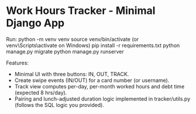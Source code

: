 Work Hours Tracker - Minimal Django App
=======================================
Run:
  python -m venv venv
  source venv/bin/activate  (or venv\Scripts\activate on Windows)
  pip install -r requirements.txt
  python manage.py migrate
  python manage.py runserver

Features:
- Minimal UI with three buttons: IN, OUT, TRACK.
- Create swipe events (IN/OUT) for a card number (or username).
- Track view computes per-day, per-month worked hours and debt time (expected 8 hrs/day).
- Pairing and lunch-adjusted duration logic implemented in tracker/utils.py (follows the SQL logic you provided).
